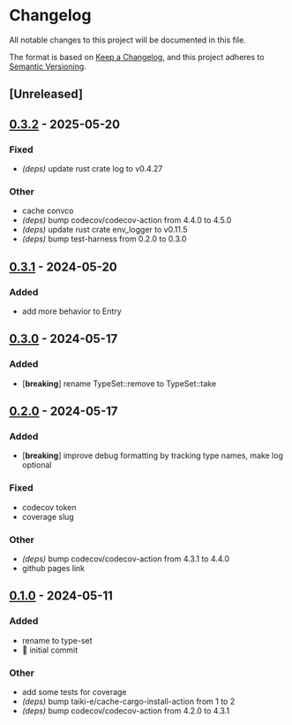 # Changelog
All notable changes to this project will be documented in this file.

The format is based on [Keep a Changelog](https://keepachangelog.com/en/1.0.0/),
and this project adheres to [Semantic Versioning](https://semver.org/spec/v2.0.0.html).

## [Unreleased]

## [0.3.2](https://github.com/jbr/type-set/compare/v0.3.1...v0.3.2) - 2025-05-20

### Fixed

- *(deps)* update rust crate log to v0.4.27

### Other

- cache convco
- *(deps)* bump codecov/codecov-action from 4.4.0 to 4.5.0
- *(deps)* update rust crate env_logger to v0.11.5
- *(deps)* bump test-harness from 0.2.0 to 0.3.0

## [0.3.1](https://github.com/jbr/type-set/compare/v0.3.0...v0.3.1) - 2024-05-20

### Added
- add more behavior to Entry

## [0.3.0](https://github.com/jbr/type-set/compare/v0.2.0...v0.3.0) - 2024-05-17

### Added
- [**breaking**] rename TypeSet::remove to TypeSet::take

## [0.2.0](https://github.com/jbr/type-set/compare/v0.1.0...v0.2.0) - 2024-05-17

### Added
- [**breaking**] improve debug formatting by tracking type names, make log optional

### Fixed
- codecov token
- coverage slug

### Other
- *(deps)* bump codecov/codecov-action from 4.3.1 to 4.4.0
- github pages link

## [0.1.0](https://github.com/jbr/type-set/releases/tag/v0.1.0) - 2024-05-11

### Added
- rename to type-set
- 📰 initial commit

### Other
- add some tests for coverage
- *(deps)* bump taiki-e/cache-cargo-install-action from 1 to 2
- *(deps)* bump codecov/codecov-action from 4.2.0 to 4.3.1
